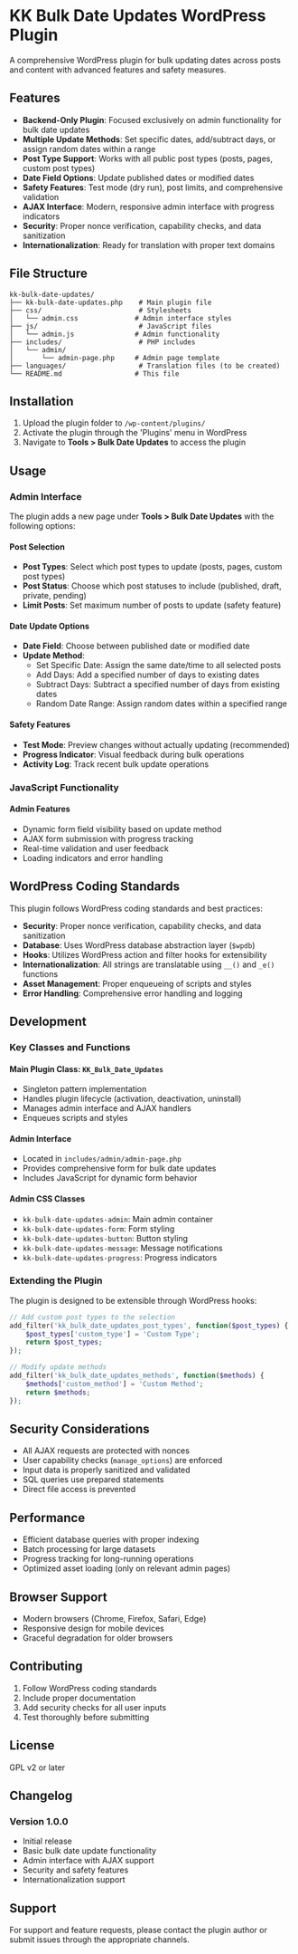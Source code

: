 # KK Bulk Date Updates WordPress Plugin

A comprehensive WordPress plugin for bulk updating dates across posts and content with advanced features and safety measures.

## Features

- **Backend-Only Plugin**: Focused exclusively on admin functionality for bulk date updates
- **Multiple Update Methods**: Set specific dates, add/subtract days, or assign random dates within a range
- **Post Type Support**: Works with all public post types (posts, pages, custom post types)
- **Date Field Options**: Update published dates or modified dates
- **Safety Features**: Test mode (dry run), post limits, and comprehensive validation
- **AJAX Interface**: Modern, responsive admin interface with progress indicators
- **Security**: Proper nonce verification, capability checks, and data sanitization
- **Internationalization**: Ready for translation with proper text domains

## File Structure

```
kk-bulk-date-updates/
├── kk-bulk-date-updates.php    # Main plugin file
├── css/                        # Stylesheets
│   └── admin.css              # Admin interface styles
├── js/                         # JavaScript files
│   └── admin.js               # Admin functionality
├── includes/                   # PHP includes
│   └── admin/
│       └── admin-page.php     # Admin page template
├── languages/                  # Translation files (to be created)
└── README.md                  # This file
```

## Installation

1. Upload the plugin folder to `/wp-content/plugins/`
2. Activate the plugin through the 'Plugins' menu in WordPress
3. Navigate to **Tools > Bulk Date Updates** to access the plugin

## Usage

### Admin Interface

The plugin adds a new page under **Tools > Bulk Date Updates** with the following options:

#### Post Selection
- **Post Types**: Select which post types to update (posts, pages, custom post types)
- **Post Status**: Choose which post statuses to include (published, draft, private, pending)
- **Limit Posts**: Set maximum number of posts to update (safety feature)

#### Date Update Options
- **Date Field**: Choose between published date or modified date
- **Update Method**: 
  - Set Specific Date: Assign the same date/time to all selected posts
  - Add Days: Add a specified number of days to existing dates
  - Subtract Days: Subtract a specified number of days from existing dates
  - Random Date Range: Assign random dates within a specified range

#### Safety Features
- **Test Mode**: Preview changes without actually updating (recommended)
- **Progress Indicator**: Visual feedback during bulk operations
- **Activity Log**: Track recent bulk update operations

### JavaScript Functionality

#### Admin Features
- Dynamic form field visibility based on update method
- AJAX form submission with progress tracking
- Real-time validation and user feedback
- Loading indicators and error handling

## WordPress Coding Standards

This plugin follows WordPress coding standards and best practices:

- **Security**: Proper nonce verification, capability checks, and data sanitization
- **Database**: Uses WordPress database abstraction layer (`$wpdb`)
- **Hooks**: Utilizes WordPress action and filter hooks for extensibility
- **Internationalization**: All strings are translatable using `__()` and `_e()` functions
- **Asset Management**: Proper enqueueing of scripts and styles
- **Error Handling**: Comprehensive error handling and logging

## Development

### Key Classes and Functions

#### Main Plugin Class: `KK_Bulk_Date_Updates`
- Singleton pattern implementation
- Handles plugin lifecycle (activation, deactivation, uninstall)
- Manages admin interface and AJAX handlers
- Enqueues scripts and styles

#### Admin Interface
- Located in `includes/admin/admin-page.php`
- Provides comprehensive form for bulk date updates
- Includes JavaScript for dynamic form behavior

#### Admin CSS Classes
- `kk-bulk-date-updates-admin`: Main admin container
- `kk-bulk-date-updates-form`: Form styling
- `kk-bulk-date-updates-button`: Button styling
- `kk-bulk-date-updates-message`: Message notifications
- `kk-bulk-date-updates-progress`: Progress indicators

### Extending the Plugin

The plugin is designed to be extensible through WordPress hooks:

```php
// Add custom post types to the selection
add_filter('kk_bulk_date_updates_post_types', function($post_types) {
    $post_types['custom_type'] = 'Custom Type';
    return $post_types;
});

// Modify update methods
add_filter('kk_bulk_date_updates_methods', function($methods) {
    $methods['custom_method'] = 'Custom Method';
    return $methods;
});
```

## Security Considerations

- All AJAX requests are protected with nonces
- User capability checks (`manage_options`) are enforced
- Input data is properly sanitized and validated
- SQL queries use prepared statements
- Direct file access is prevented

## Performance

- Efficient database queries with proper indexing
- Batch processing for large datasets
- Progress tracking for long-running operations
- Optimized asset loading (only on relevant admin pages)

## Browser Support

- Modern browsers (Chrome, Firefox, Safari, Edge)
- Responsive design for mobile devices
- Graceful degradation for older browsers

## Contributing

1. Follow WordPress coding standards
2. Include proper documentation
3. Add security checks for all user inputs
4. Test thoroughly before submitting

## License

GPL v2 or later

## Changelog

### Version 1.0.0
- Initial release
- Basic bulk date update functionality
- Admin interface with AJAX support
- Security and safety features
- Internationalization support

## Support

For support and feature requests, please contact the plugin author or submit issues through the appropriate channels. 